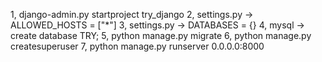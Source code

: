 1, django-admin.py startproject try_django
2, settings.py -> ALLOWED_HOSTS = ["*"]
3, settings.py -> DATABASES = {}
4, mysql ->  create database TRY;
5, python manage.py migrate
6, python manage.py createsuperuser
7, python manage.py runserver 0.0.0.0:8000
